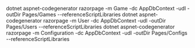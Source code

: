 dotnet aspnet-codegenerator razorpage -m Game -dc AppDbContext -udl -outDir Pages/Games --referenceScriptLibraries
dotnet aspnet-codegenerator razorpage -m User -dc AppDbContext -udl -outDir Pages/Users --referenceScriptLibraries
dotnet aspnet-codegenerator razorpage -m Configuration -dc AppDbContext -udl -outDir Pages/Configs --referenceScriptLibraries